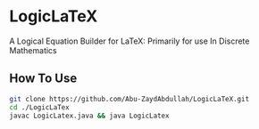 # LogicLaTeX
A Logical Equation Builder for LaTeX: Primarily for use In Discrete Mathematics

## How To Use
```bash 
git clone https://github.com/Abu-ZaydAbdullah/LogicLaTeX.git
cd ./LogicLaTex
javac LogicLatex.java && java LogicLatex
```
